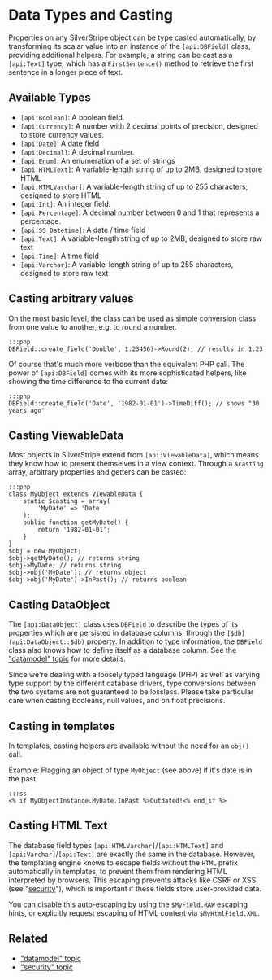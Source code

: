 # Data Types and Casting

Properties on any SilverStripe object can be type casted automatically,
by transforming its scalar value into an instance of the `[api:DBField]` class,
providing additional helpers. For example, a string can be cast as
a `[api:Text]` type, which has a `FirstSentence()` method to retrieve the first
sentence in a longer piece of text.

## Available Types

*  `[api:Boolean]`: A boolean field.
*  `[api:Currency]`: A number with 2 decimal points of precision, designed to store currency values.
*  `[api:Date]`: A date field
*  `[api:Decimal]`: A decimal number.
*  `[api:Enum]`: An enumeration of a set of strings
*  `[api:HTMLText]`: A variable-length string of up to 2MB, designed to store HTML
*  `[api:HTMLVarchar]`: A variable-length string of up to 255 characters, designed to store HTML
*  `[api:Int]`: An integer field.
*  `[api:Percentage]`: A decimal number between 0 and 1 that represents a percentage.
*  `[api:SS_Datetime]`: A date / time field
*  `[api:Text]`: A variable-length string of up to 2MB, designed to store raw text
*  `[api:Time]`: A time field
*  `[api:Varchar]`: A variable-length string of up to 255 characters, designed to store raw text

## Casting arbitrary values

On the most basic level, the class can be used as simple conversion class
from one value to another, e.g. to round a number.

	:::php
	DBField::create_field('Double', 1.23456)->Round(2); // results in 1.23

Of course that's much more verbose than the equivalent PHP call.
The power of `[api:DBField]` comes with its more sophisticated helpers,
like showing the time difference to the current date:

	:::php
	DBField::create_field('Date', '1982-01-01')->TimeDiff(); // shows "30 years ago"

## Casting ViewableData

Most objects in SilverStripe extend from `[api:ViewableData]`,
which means they know how to present themselves in a view context.
Through a `$casting` array, arbitrary properties and getters can be casted:

	:::php
	class MyObject extends ViewableData {
		static $casting = array(
			'MyDate' => 'Date'
		);
		public function getMyDate() {
			return '1982-01-01';
		}
	}
	$obj = new MyObject;
	$obj->getMyDate(); // returns string
	$obj->MyDate; // returns string
	$obj->obj('MyDate'); // returns object
	$obj->obj('MyDate')->InPast(); // returns boolean

## Casting DataObject

The `[api:DataObject]` class uses `DBField` to describe the types of its
properties which are persisted in database columns, through the `[$db](api:DataObject::$db)` property.
In addition to type information, the `DBField` class also knows how to
define itself as a database column. See the ["datamodel" topic](/topics/datamodel#casting) for more details.

<div class="warning" markdown="1">
Since we're dealing with a loosely typed language (PHP)
as well as varying type support by the different database drivers,
type conversions between the two systems are not guaranteed to be lossless.
Please take particular care when casting booleans, null values, and on float precisions.
</div>

## Casting in templates

In templates, casting helpers are available without the need for an `obj()` call.

Example: Flagging an object of type `MyObject` (see above) if it's date is in the past.
	
	:::ss
	<% if MyObjectInstance.MyDate.InPast %>Outdated!<% end_if %>

## Casting HTML Text

The database field types `[api:HTMLVarchar]`/`[api:HTMLText]` and `[api:Varchar]`/`[api:Text]` 
are exactly the same in the database.  However, the  templating engine knows to escape 
fields without the `HTML` prefix automatically in templates,
to prevent them from rendering HTML interpreted by browsers.
This escaping prevents attacks like CSRF or XSS (see "[security](/topics/security)"),
which is important if these fields store user-provided data.

You can disable this auto-escaping by using the `$MyField.RAW` escaping hints,
or explicitly request escaping of HTML content via `$MyHtmlField.XML`.

## Related

 * ["datamodel" topic](/topics/datamodel)
 * ["security" topic](/topics/security)